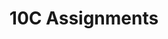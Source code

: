 ---
title: 10C Assignments
layout: assignments
description: >-
  Please use the following links to submit assignments.
intro:
  blurbs:
    - image: /img/illustrations-coffee.svg
      text: >
        Assignment 1
      link: https://inbox.weiyun.com/1YqYHsDG
    - image: /img/illustrations-coffee-gear.svg
      text: >
        Assignment 2
      link: https://inbox.weiyun.com/3kr0rtnq
    - image: /img/illustrations-tutorials.svg
      text: >
        Assignment 3
      link: https://inbox.weiyun.com/cGzP3M8j
    - image: /img/illustrations-meeting-space.svg
      text: >
        Assignment 4
      link: https://inbox.weiyun.com/5GTOh8ap
---